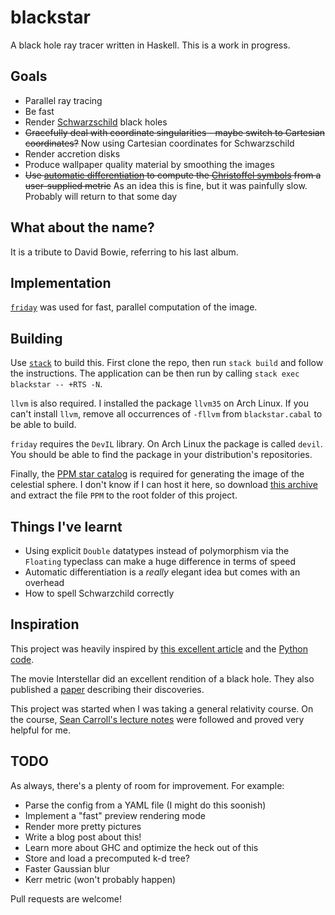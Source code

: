 # blackstar
A black hole ray tracer written in Haskell. This is a work in progress.

## Goals
* Parallel ray tracing
* Be fast
* Render [Schwarzschild](https://en.wikipedia.org/wiki/Schwarzschild_metric) black holes
* ~~Gracefully deal with coordinate singularities - maybe switch to Cartesian coordinates?~~ Now using Cartesian coordinates for Schwarzschild
* Render accretion disks
* Produce wallpaper quality material by smoothing the images
* ~~Use [automatic differentiation](https://en.wikipedia.org/wiki/Automatic_differentiation) to compute the [Christoffel symbols](https://en.wikipedia.org/wiki/Levi-Civita_connection#Christoffel_symbols) from a user-supplied metric~~ As an idea this is fine, but it was painfully slow. Probably will return to that some day

## What about the name?
It is a tribute to David Bowie, referring to his last album.

## Implementation
[`friday`](https://hackage.haskell.org/package/friday) was used for fast, parallel computation of the image.

## Building
Use [`stack`](http://docs.haskellstack.org/en/stable/README/) to build this. First clone the repo, then run `stack build` and follow the instructions. The application can be then run by calling `stack exec blackstar -- +RTS -N`.

`llvm` is also required. I installed the package `llvm35` on Arch Linux. If you can't install `llvm`, remove all occurrences of `-fllvm` from `blackstar.cabal` to be able to build.

`friday` requires the `DevIL` library. On Arch Linux the package is called `devil`. You should be able to find the package in your distribution's repositories.

Finally, the [PPM star catalog](http://tdc-www.harvard.edu/software/catalogs/ppm.html) is required for generating the image of the celestial sphere. I don't know if I can host it here, so download [this archive](http://tdc-www.harvard.edu/software/catalogs/ppm.tar.gz) and extract the file `PPM` to the root folder of this project.

## Things I've learnt
* Using explicit `Double` datatypes instead of polymorphism via the `Floating` typeclass can make a huge difference in terms of speed
* Automatic differentiation is a *really* elegant idea but comes with an overhead
* How to spell Schwarzchild correctly

## Inspiration
This project was heavily inspired by [this excellent article](http://rantonels.github.io/starless/) and the [Python code](http://github.com/rantonels/starless).

The movie Interstellar did an excellent rendition of a black hole. They also published a [paper](http://iopscience.iop.org/article/10.1088/0264-9381/32/6/065001) describing their discoveries.

This project was started when I was taking a general relativity course. On the course, [Sean Carroll's lecture notes](http://arxiv.org/pdf/gr-qc/9712019.pdf) were followed and proved very helpful for me.

## TODO
As always, there's a plenty of room for improvement. For example:

* Parse the config from a YAML file (I might do this soonish)
* Implement a "fast" preview rendering mode
* Render more pretty pictures
* Write a blog post about this!
* Learn more about GHC and optimize the heck out of this
* Store and load a precomputed k-d tree?
* Faster Gaussian blur
* Kerr metric (won't probably happen)

Pull requests are welcome!
